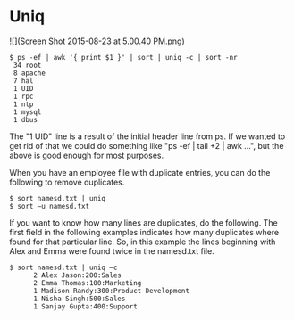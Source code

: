 # Uniq

![](Screen Shot 2015-08-23 at 5.00.40 PM.png)

```
$ ps -ef | awk '{ print $1 }' | sort | uniq -c | sort -nr
 34 root
 8 apache
 7 hal
 1 UID
 1 rpc
 1 ntp
 1 mysql
 1 dbus
```

The "1 UID" line is a result of the initial header line from ps. If we wanted to get rid of
that we could do something like "ps -ef | tail +2 | awk …", but the above is
good enough for most purposes.

When you have an employee file with duplicate entries, you can do the following to remove duplicates.
```
$ sort namesd.txt | uniq
$ sort –u namesd.txt
```

If you want to know how many lines are duplicates, do the following. The first field in the following examples indicates how many duplicates where found for that particular line. So, in this example the lines beginning with Alex and Emma were found twice in the namesd.txt file.

```
$ sort namesd.txt | uniq –c
      2 Alex Jason:200:Sales
      2 Emma Thomas:100:Marketing
      1 Madison Randy:300:Product Development
      1 Nisha Singh:500:Sales
      1 Sanjay Gupta:400:Support
```
